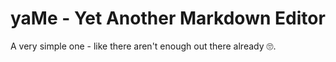 # yaMe - Yet Another Markdown Editor

A very simple one - like there aren't enough out there already 🙄.